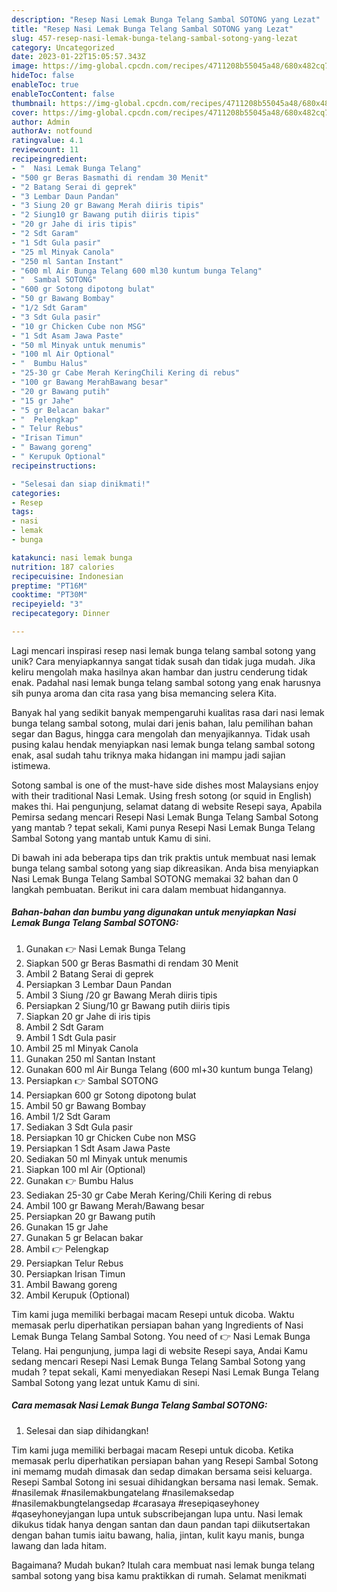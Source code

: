 ```yaml
---
description: "Resep Nasi Lemak Bunga Telang Sambal SOTONG yang Lezat"
title: "Resep Nasi Lemak Bunga Telang Sambal SOTONG yang Lezat"
slug: 457-resep-nasi-lemak-bunga-telang-sambal-sotong-yang-lezat
category: Uncategorized
date: 2023-01-22T15:05:57.343Z
image: https://img-global.cpcdn.com/recipes/4711208b55045a48/680x482cq70/nasi-lemak-bunga-telang-sambal-sotong-foto-resep-utama.jpg
hideToc: false
enableToc: true
enableTocContent: false
thumbnail: https://img-global.cpcdn.com/recipes/4711208b55045a48/680x482cq70/nasi-lemak-bunga-telang-sambal-sotong-foto-resep-utama.jpg
cover: https://img-global.cpcdn.com/recipes/4711208b55045a48/680x482cq70/nasi-lemak-bunga-telang-sambal-sotong-foto-resep-utama.jpg
author: Admin
authorAv: notfound
ratingvalue: 4.1
reviewcount: 11
recipeingredient:
- "  Nasi Lemak Bunga Telang"
- "500 gr Beras Basmathi di rendam 30 Menit"
- "2 Batang Serai di geprek"
- "3 Lembar Daun Pandan"
- "3 Siung 20 gr Bawang Merah diiris tipis"
- "2 Siung10 gr Bawang putih diiris tipis"
- "20 gr Jahe di iris tipis"
- "2 Sdt Garam"
- "1 Sdt Gula pasir"
- "25 ml Minyak Canola"
- "250 ml Santan Instant"
- "600 ml Air Bunga Telang 600 ml30 kuntum bunga Telang"
- "  Sambal SOTONG"
- "600 gr Sotong dipotong bulat"
- "50 gr Bawang Bombay"
- "1/2 Sdt Garam"
- "3 Sdt Gula pasir"
- "10 gr Chicken Cube non MSG"
- "1 Sdt Asam Jawa Paste"
- "50 ml Minyak untuk menumis"
- "100 ml Air Optional"
- "  Bumbu Halus"
- "25-30 gr Cabe Merah KeringChili Kering di rebus"
- "100 gr Bawang MerahBawang besar"
- "20 gr Bawang putih"
- "15 gr Jahe"
- "5 gr Belacan bakar"
- "  Pelengkap"
- " Telur Rebus"
- "Irisan Timun"
- " Bawang goreng"
- " Kerupuk Optional"
recipeinstructions:

- "Selesai dan siap dinikmati!"
categories:
- Resep
tags:
- nasi
- lemak
- bunga

katakunci: nasi lemak bunga 
nutrition: 187 calories
recipecuisine: Indonesian
preptime: "PT16M"
cooktime: "PT30M"
recipeyield: "3"
recipecategory: Dinner

---
```





Lagi mencari inspirasi resep nasi lemak bunga telang sambal sotong yang unik? Cara menyiapkannya sangat tidak susah dan tidak juga mudah. Jika keliru mengolah maka hasilnya akan hambar dan justru cenderung tidak enak. Padahal nasi lemak bunga telang sambal sotong yang enak harusnya sih punya aroma dan cita rasa yang bisa memancing selera Kita.





Banyak hal yang sedikit banyak mempengaruhi kualitas rasa dari nasi lemak bunga telang sambal sotong, mulai dari jenis bahan, lalu pemilihan bahan segar dan Bagus, hingga cara mengolah dan menyajikannya. Tidak usah pusing kalau hendak menyiapkan nasi lemak bunga telang sambal sotong enak,      asal sudah tahu triknya maka hidangan ini mampu jadi sajian istimewa.














Sotong sambal is one of the must-have side dishes most Malaysians enjoy with their traditional Nasi Lemak. Using fresh sotong (or squid in English) makes thi. Hai pengunjung, selamat datang di website Resepi saya, Apabila Pemirsa sedang mencari Resepi Nasi Lemak Bunga Telang Sambal Sotong yang mantab ? tepat sekali, Kami punya Resepi Nasi Lemak Bunga Telang Sambal Sotong yang mantab untuk Kamu di sini.






Di bawah ini ada beberapa tips dan trik praktis untuk membuat nasi lemak bunga telang sambal sotong yang siap dikreasikan. Anda bisa menyiapkan Nasi Lemak Bunga Telang Sambal SOTONG memakai 32 bahan dan 0 langkah pembuatan. Berikut ini cara dalam membuat hidangannya.

<!--inarticleads1-->

##### Bahan-bahan dan bumbu yang digunakan untuk menyiapkan Nasi Lemak Bunga Telang Sambal SOTONG:

1. Gunakan  👉 Nasi Lemak Bunga Telang
1. Siapkan 500 gr Beras Basmathi di rendam 30 Menit
1. Ambil 2 Batang Serai di geprek
1. Persiapkan 3 Lembar Daun Pandan
1. Ambil 3 Siung /20 gr Bawang Merah diiris tipis
1. Persiapkan 2 Siung/10 gr Bawang putih diiris tipis
1. Siapkan 20 gr Jahe di iris tipis
1. Ambil 2 Sdt Garam
1. Ambil 1 Sdt Gula pasir
1. Ambil 25 ml Minyak Canola
1. Gunakan 250 ml Santan Instant
1. Gunakan 600 ml Air Bunga Telang (600 ml+30 kuntum bunga Telang)
1. Persiapkan  👉 Sambal SOTONG
1. Persiapkan 600 gr Sotong dipotong bulat
1. Ambil 50 gr Bawang Bombay
1. Ambil 1/2 Sdt Garam
1. Sediakan 3 Sdt Gula pasir
1. Persiapkan 10 gr Chicken Cube non MSG
1. Persiapkan 1 Sdt Asam Jawa Paste
1. Sediakan 50 ml Minyak untuk menumis
1. Siapkan 100 ml Air (Optional)
1. Gunakan  👉 Bumbu Halus
1. Sediakan 25-30 gr Cabe Merah Kering/Chili Kering di rebus
1. Ambil 100 gr Bawang Merah/Bawang besar
1. Persiapkan 20 gr Bawang putih
1. Gunakan 15 gr Jahe
1. Gunakan 5 gr Belacan bakar
1. Ambil  👉 Pelengkap
1. Persiapkan  Telur Rebus
1. Persiapkan Irisan Timun
1. Ambil  Bawang goreng
1. Ambil  Kerupuk (Optional)


Tim kami juga memiliki berbagai macam Resepi untuk dicoba. Waktu memasak perlu diperhatikan persiapan bahan yang Ingredients of Nasi Lemak Bunga Telang Sambal Sotong. You need of 👉 Nasi Lemak Bunga Telang. Hai pengunjung, jumpa lagi di website Resepi saya, Andai Kamu sedang mencari Resepi Nasi Lemak Bunga Telang Sambal Sotong yang mudah ? tepat sekali, Kami menyediakan Resepi Nasi Lemak Bunga Telang Sambal Sotong yang lezat untuk Kamu di sini. 

<!--inarticleads2-->

##### Cara memasak Nasi Lemak Bunga Telang Sambal SOTONG:


1. Selesai dan siap dihidangkan!

Tim kami juga memiliki berbagai macam Resepi untuk dicoba. Ketika memasak perlu diperhatikan persiapan bahan yang Resepi Sambal Sotong ini memamg mudah dimasak dan sedap dimakan bersama seisi keluarga. Resepi Sambal Sotong ini sesuai dihidangkan bersama nasi lemak. Semak. #nasilemak #nasilemakbungatelang #nasilemaksedap #nasilemakbungtelangsedap #carasaya #resepiqaseyhoney #qaseyhoneyjangan lupa untuk subscribejangan lupa untu. Nasi lemak dikukus tidak hanya dengan santan dan daun pandan tapi diikutsertakan dengan bahan tumis iaitu bawang, halia, jintan, kulit kayu manis, bunga lawang dan lada hitam. 

Bagaimana? Mudah bukan? Itulah cara membuat nasi lemak bunga telang sambal sotong yang bisa kamu praktikkan di rumah. Selamat menikmati
